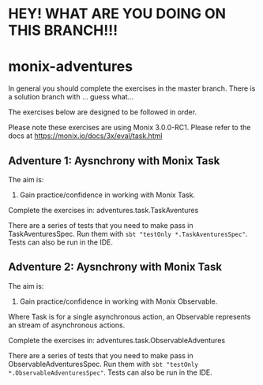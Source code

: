 # HEY!  WHAT ARE YOU DOING ON THIS BRANCH!!!

# monix-adventures
In general you should complete the exercises in the master branch.
There is a solution branch with  ... guess what...

The exercises below are designed to be followed in order.

Please note these exercises are using Monix 3.0.0-RC1.  Please refer to the docs at
https://monix.io/docs/3x/eval/task.html

## Adventure 1: Aysnchrony with Monix Task
The aim is:

1. Gain practice/confidence in working with Monix Task.

Complete the exercises in: adventures.task.TaskAventures

There are a series of tests that you need to make pass in TaskAventuresSpec.
Run them with `sbt "testOnly *.TaskAventuresSpec"`.  Tests can also be run in the IDE.


## Adventure 2: Aysnchrony with Monix Task
The aim is:

1. Gain practice/confidence in working with Monix Observable.

Where Task is for a single asynchronous action, an Observable represents an stream of
asynchronous actions.

Complete the exercises in: adventures.task.ObservableAdventures

There are a series of tests that you need to make pass in ObservableAdventuresSpec.
Run them with `sbt "testOnly *.ObservableAdventuresSpec"`.  Tests can also be run in the IDE.
